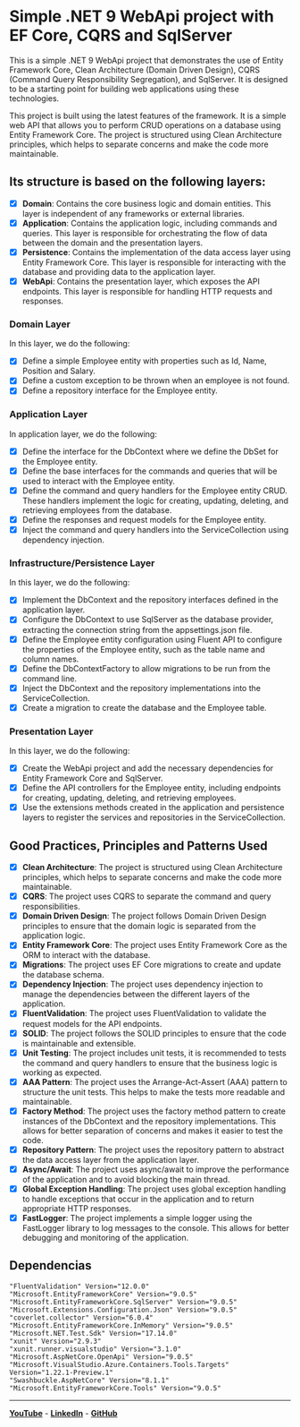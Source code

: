 # Simple .NET 9 WebApi project with EF Core, CQRS and SqlServer

This is a simple .NET 9 WebApi project that demonstrates the use of Entity Framework Core, Clean Architecture (Domain Driven Design), CQRS (Command Query Responsibility Segregation), and SqlServer. It is designed to be a starting point for building web applications using these technologies.

This project is built using the latest features of the framework. It is a simple web API that allows you to perform CRUD operations on a database using Entity Framework Core. The project is structured using Clean Architecture principles, which helps to separate concerns and make the code more maintainable.

## Its structure is based on the following layers:

- [x]  **Domain**: Contains the core business logic and domain entities. This layer is independent of any frameworks or external libraries.
- [x]  **Application**: Contains the application logic, including commands and queries. This layer is responsible for orchestrating the flow of data between the domain and the presentation layers.
- [x]  **Persistence**: Contains the implementation of the data access layer using Entity Framework Core. This layer is responsible for interacting with the database and providing data to the application layer.
- [x]  **WebApi**: Contains the presentation layer, which exposes the API endpoints. This layer is responsible for handling HTTP requests and responses.

### Domain Layer
In this layer, we do the following:

- [x]  Define a simple Employee entity with properties such as Id, Name, Position and Salary.
- [x]  Define a custom exception to be thrown when an employee is not found.
- [x]  Define a repository interface for the Employee entity.

### Application Layer
In application layer, we do the following:

- [x]  Define the interface for the DbContext where we define the DbSet for the Employee entity.
- [x]  Define the base interfaces for the commands and queries that will be used to interact with the Employee entity.
- [x]  Define the command and query handlers for the Employee entity CRUD. These handlers implement the logic for creating, updating, deleting, and retrieving employees from the database.
- [x]  Define the responses and request models for the Employee entity.
- [x]  Inject the command and query handlers into the ServiceCollection using dependency injection.

### Infrastructure/Persistence Layer
In this layer, we do the following:

- [x]  Implement the DbContext and the repository interfaces defined in the application layer.
- [x]  Configure the DbContext to use SqlServer as the database provider, extracting the connection string from the appsettings.json file.
- [x]  Define the Employee entity configuration using Fluent API to configure the properties of the Employee entity, such as the table name and column names.
- [x]  Define the DbContextFactory to allow migrations to be run from the command line.
- [x]  Inject the DbContext and the repository implementations into the ServiceCollection.
- [x]  Create a migration to create the database and the Employee table.

### Presentation Layer
In this layer, we do the following:

- [x]  Create the WebApi project and add the necessary dependencies for Entity Framework Core and SqlServer.
- [x]  Define the API controllers for the Employee entity, including endpoints for creating, updating, deleting, and retrieving employees.
- [x]  Use the extensions methods created in the application and persistence layers to register the services and repositories in the ServiceCollection.

## Good Practices, Principles and Patterns Used

- [x]  **Clean Architecture**: The project is structured using Clean Architecture principles, which helps to separate concerns and make the code more maintainable.
- [x]  **CQRS**: The project uses CQRS to separate the command and query responsibilities.
- [x]  **Domain Driven Design**: The project follows Domain Driven Design principles to ensure that the domain logic is separated from the application logic.
- [x]  **Entity Framework Core**: The project uses Entity Framework Core as the ORM to interact with the database.
- [x]  **Migrations**: The project uses EF Core migrations to create and update the database schema.
- [x]  **Dependency Injection**: The project uses dependency injection to manage the dependencies between the different layers of the application.
- [x]  **FluentValidation**: The project uses FluentValidation to validate the request models for the API endpoints.
- [x]  **SOLID**: The project follows the SOLID principles to ensure that the code is maintainable and extensible.
- [x]  **Unit Testing**: The project includes unit tests, it is recommended to tests the command and query handlers to ensure that the business logic is working as expected.
- [x]  **AAA Pattern**: The project uses the Arrange-Act-Assert (AAA) pattern to structure the unit tests. This helps to make the tests more readable and maintainable.
- [x]  **Factory Method**: The project uses the factory method pattern to create instances of the DbContext and the repository implementations. This allows for better separation of concerns and makes it easier to test the code.
- [x]  **Repository Pattern**: The project uses the repository pattern to abstract the data access layer from the application layer.
- [x]  **Async/Await**: The project uses async/await to improve the performance of the application and to avoid blocking the main thread.
- [x]  **Global Exception Handling**: The project uses global exception handling to handle exceptions that occur in the application and to return appropriate HTTP responses.
- [x]  **FastLogger**: The project implements a simple logger using the FastLogger library to log messages to the console. This allows for better debugging and monitoring of the application.
 
## Dependencias

```
"FluentValidation" Version="12.0.0"
"Microsoft.EntityFrameworkCore" Version="9.0.5"
"Microsoft.EntityFrameworkCore.SqlServer" Version="9.0.5"
"Microsoft.Extensions.Configuration.Json" Version="9.0.5"
"coverlet.collector" Version="6.0.4"
"Microsoft.EntityFrameworkCore.InMemory" Version="9.0.5"
"Microsoft.NET.Test.Sdk" Version="17.14.0"
"xunit" Version="2.9.3"
"xunit.runner.visualstudio" Version="3.1.0"
"Microsoft.AspNetCore.OpenApi" Version="9.0.5"
"Microsoft.VisualStudio.Azure.Containers.Tools.Targets" Version="1.22.1-Preview.1"
"Swashbuckle.AspNetCore" Version="8.1.1"
"Microsoft.EntityFrameworkCore.Tools" Version="9.0.5"
```
---------

[**YouTube**](https://www.youtube.com/@hectorgomez-backend-dev/featured) - 
[**LinkedIn**](https://www.linkedin.com/in/hectorgomez-backend-dev/) - 
[**GitHub**](https://github.com/MoonDoDev/WebApiEFCoreSqlServer)

